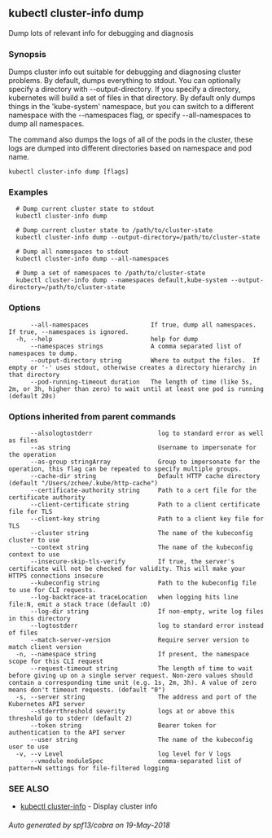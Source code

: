 ## kubectl cluster-info dump

Dump lots of relevant info for debugging and diagnosis

### Synopsis

Dumps cluster info out suitable for debugging and diagnosing cluster problems.  By default, dumps everything to stdout. You can optionally specify a directory with --output-directory.  If you specify a directory, kubernetes will build a set of files in that directory.  By default only dumps things in the 'kube-system' namespace, but you can switch to a different namespace with the --namespaces flag, or specify --all-namespaces to dump all namespaces. 

The command also dumps the logs of all of the pods in the cluster, these logs are dumped into different directories based on namespace and pod name.

```
kubectl cluster-info dump [flags]
```

### Examples

```
  # Dump current cluster state to stdout
  kubectl cluster-info dump
  
  # Dump current cluster state to /path/to/cluster-state
  kubectl cluster-info dump --output-directory=/path/to/cluster-state
  
  # Dump all namespaces to stdout
  kubectl cluster-info dump --all-namespaces
  
  # Dump a set of namespaces to /path/to/cluster-state
  kubectl cluster-info dump --namespaces default,kube-system --output-directory=/path/to/cluster-state
```

### Options

```
      --all-namespaces                 If true, dump all namespaces.  If true, --namespaces is ignored.
  -h, --help                           help for dump
      --namespaces strings             A comma separated list of namespaces to dump.
      --output-directory string        Where to output the files.  If empty or '-' uses stdout, otherwise creates a directory hierarchy in that directory
      --pod-running-timeout duration   The length of time (like 5s, 2m, or 3h, higher than zero) to wait until at least one pod is running (default 20s)
```

### Options inherited from parent commands

```
      --alsologtostderr                  log to standard error as well as files
      --as string                        Username to impersonate for the operation
      --as-group stringArray             Group to impersonate for the operation, this flag can be repeated to specify multiple groups.
      --cache-dir string                 Default HTTP cache directory (default "/Users/zchee/.kube/http-cache")
      --certificate-authority string     Path to a cert file for the certificate authority
      --client-certificate string        Path to a client certificate file for TLS
      --client-key string                Path to a client key file for TLS
      --cluster string                   The name of the kubeconfig cluster to use
      --context string                   The name of the kubeconfig context to use
      --insecure-skip-tls-verify         If true, the server's certificate will not be checked for validity. This will make your HTTPS connections insecure
      --kubeconfig string                Path to the kubeconfig file to use for CLI requests.
      --log-backtrace-at traceLocation   when logging hits line file:N, emit a stack trace (default :0)
      --log-dir string                   If non-empty, write log files in this directory
      --logtostderr                      log to standard error instead of files
      --match-server-version             Require server version to match client version
  -n, --namespace string                 If present, the namespace scope for this CLI request
      --request-timeout string           The length of time to wait before giving up on a single server request. Non-zero values should contain a corresponding time unit (e.g. 1s, 2m, 3h). A value of zero means don't timeout requests. (default "0")
  -s, --server string                    The address and port of the Kubernetes API server
      --stderrthreshold severity         logs at or above this threshold go to stderr (default 2)
      --token string                     Bearer token for authentication to the API server
      --user string                      The name of the kubeconfig user to use
  -v, --v Level                          log level for V logs
      --vmodule moduleSpec               comma-separated list of pattern=N settings for file-filtered logging
```

### SEE ALSO

* [kubectl cluster-info](kubectl_cluster-info.md)	 - Display cluster info

###### Auto generated by spf13/cobra on 19-May-2018
